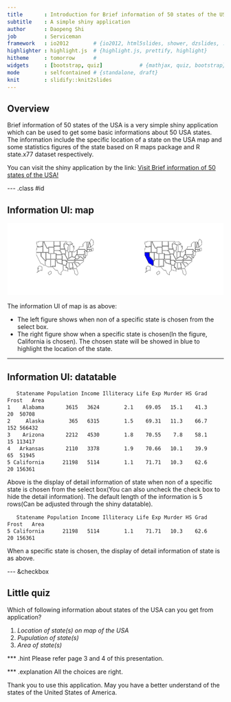 ```yaml
---
title       : Introduction for Brief information of 50 states of the USA
subtitle    : A simple shiny application
author      : Daopeng Shi
job         : Serviceman
framework   : io2012        # {io2012, html5slides, shower, dzslides, ...}
highlighter : highlight.js  # {highlight.js, prettify, highlight}
hitheme     : tomorrow      # 
widgets     : [bootstrap, quiz]            # {mathjax, quiz, bootstrap}
mode        : selfcontained # {standalone, draft}
knit        : slidify::knit2slides
---
```


## Overview

Brief information of 50 states of the USA is a very simple shiny application which can be used to get some basic informations about 50 USA states. The information include the specific location of a state on the USA map and some statistics figures of the state based on R maps package and R state.x77 dataset respectively.

You can visit the shiny application by the link:
[Visit Brief information of 50 states of the USA!](https://shidaopeng.shinyapps.io/shinyapp/)

--- .class #id 

## Information UI:  map

![plot of chunk unnamed-chunk-1](assets/fig/unnamed-chunk-1-1.png) 

The information UI of map is as above:
* The left figure shows when non of a specific state is chosen from the select box.
* The right figure show when a specific state is chosen(In the figure, California
is chosen). The chosen state will be showed in blue to highlight the location of
the state.

---

## Information UI:  datatable


```
   Statename Population Income Illiteracy Life Exp Murder HS Grad Frost   Area
1    Alabama       3615   3624        2.1    69.05   15.1    41.3    20  50708
2     Alaska        365   6315        1.5    69.31   11.3    66.7   152 566432
3    Arizona       2212   4530        1.8    70.55    7.8    58.1    15 113417
4   Arkansas       2110   3378        1.9    70.66   10.1    39.9    65  51945
5 California      21198   5114        1.1    71.71   10.3    62.6    20 156361
```

Above is the display of detail information of state when non of a specific state
is chosen from the select box(You can also uncheck the check box to hide the 
detail information). The default length of the information is 5 rows(Can be 
adjusted through the shiny datatable). 

```
   Statename Population Income Illiteracy Life Exp Murder HS Grad Frost   Area
5 California      21198   5114        1.1    71.71   10.3    62.6    20 156361
```

When a specific state is chosen, the display of detail information of state is 
as above.

--- &checkbox

## Little quiz

Which of following information about states of the USA can you get from 
application?

1. _Location of state(s) on map of the USA_
2. _Pupulation of state(s)_
3. _Area of state(s)_

*** .hint
Please refer page 3 and 4 of this presentation.

*** .explanation
All the choices are right.

Thank you to use this application. May you have a better understand of the states
of the United States of America.

